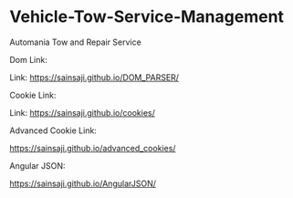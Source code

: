 # Vehicle-Tow-Service-Management
Automania Tow and Repair Service

Dom Link:

Link: https://sainsaji.github.io/DOM_PARSER/

Cookie Link:

Link: https://sainsaji.github.io/cookies/

Advanced Cookie Link:

https://sainsaji.github.io/advanced_cookies/

Angular JSON:

https://sainsaji.github.io/AngularJSON/
